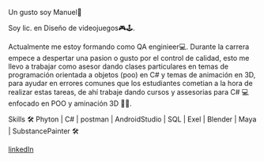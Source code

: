 Un gusto soy Manuel👋

Soy lic. en Diseño de videojuegos🎮🕹.

Actualmente me estoy formando como QA enginieer💻.
Durante la carrera empece a despertar una pasion o gusto por el control de calidad, esto me llevo a trabajar como asesor dando clases particulares en temas de programación orientada a objetos (poo) en C# y temas de animación en 3D, para ayudar en errores comunes que los estudiantes cometian a la hora de realizar estas tareas, de ahí trabaje dando cursos y assesorias para C# 💻 enfocado en POO y aminación 3D 👯‍♂️.

Skills 🛠 Phyton | C# | postman | AndroidStudio | SQL | Exel | Blender | Maya | SubstancePainter 🛠


[linkedIn](https://www.linkedin.com/in/manuelrodriguez-qa)
